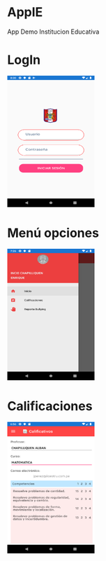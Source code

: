# AppIE
App Demo Institucion Educativa

# LogIn
<img src="https://github.com/eincioch/AppIE/blob/master/Screenshot/Screenshot_1568709033.png" width="200" height="300">

# Menú opciones
<img src="https://github.com/eincioch/AppIE/blob/master/Screenshot/Screenshot_1568791581.png" width="200" height="300">

# Calificaciones 
<img src="https://github.com/eincioch/AppIE/blob/master/Screenshot/Screenshot_1568789777.png" width="200" height="300">
